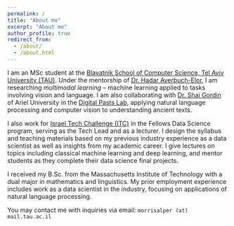 ```yaml
---
permalink: /
title: "About me"
excerpt: "About me"
author_profile: true
redirect_from: 
  - /about/
  - /about.html
---
```


I am an MSc student at the [Blavatnik School of Computer Science, Tel Aviv University (TAU)](https://en-exact-sciences.tau.ac.il/computer). Under the mentorship of [Dr. Hadar Averbuch-Elor](https://www.cs.cornell.edu/~hadarelor/), I am researching *multimodal learning* – machine learning applied to tasks involving vision and language. I am also collaborating with [Dr. Shai Gordin](https://ariel.academia.edu/ShaiGordin) of Ariel University in the [Digital Pasts Lab](https://digitalpasts.github.io/), applying natural language processing and computer vision to understanding ancient texts.

I also work for [Israel Tech Challenge (ITC)](https://www.itc.tech/) in the Fellows Data Science program, serving as the Tech Lead and as a lecturer. I design the syllabus and teaching materials based on my previous industry experience as a data scientist as well as insights from my academic career. I give lectures on topics including classical machine learning and deep learning, and mentor students as they complete their data science final projects.

I received my B.Sc. from the Massachusetts Institute of Technology with a dual major in mathematics and linguistics. My prior employment experience includes work as a data scientist in the industry, focusing on applications of natural language processing.

You may contact me with inquiries via email: `morrisalper (at) mail.tau.ac.il`